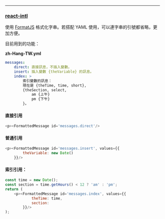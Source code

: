 ---
### [react-intl](https://github.com/yahoo/react-intl)
使用 [FormatJS](http://formatjs.io/) 格式化字串。若搭配 YAML 使用，可以連字串的引號都省略，更加方便。

目前用到的功能：

__zh-Hang-TW.yml__
```yaml
messages:
	direct: 直接訊息，不插入變數。
	insert: 插入變數 {theVariable} 的訊息。
	index: >
		索引變數的訊息：
		現在是 {theTime, time, short},
		{theSection, select,
			am {上午}
			pm {下午}
		}。
```
#### 直接引用
```js
<p><FormattedMessage id='messages.direct'/>
```

#### 普通引用
```js
<p><FormattedMessage id='messages.insert', values={{
		theVariable: new Date()
	}}/>
```

#### 索引引用：
```js
const time = new Date();
const section = time.getHours() < 12 ? 'am' : 'pm';
return (
    <p><FormattedMessage id='messages.index', values={{
    		theTime: time,
    		section:
    	}}/>
);
```
